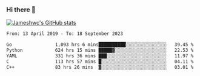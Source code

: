 ### Hi there 👋

[![Jameshwc's GitHub stats](https://github-readme-stats.vercel.app/api?username=jameshwc)](https://github.com/anuraghazra/github-readme-stats)

<!--START_SECTION:waka-->

```txt
From: 13 April 2019 - To: 18 September 2023

Go                1,093 hrs 6 mins██████████░░░░░░░░░░░░░░░   39.45 %
Python            624 hrs 15 mins █████▓░░░░░░░░░░░░░░░░░░░   22.53 %
YAML              331 hrs 36 mins ███░░░░░░░░░░░░░░░░░░░░░░   11.97 %
C                 113 hrs 57 mins █░░░░░░░░░░░░░░░░░░░░░░░░   04.11 %
C++               83 hrs 26 mins  ▓░░░░░░░░░░░░░░░░░░░░░░░░   03.01 %
```

<!--END_SECTION:waka-->